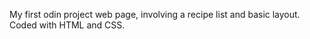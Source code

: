 My first odin project web page, involving a recipe list and basic layout.
Coded with HTML and CSS.


